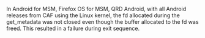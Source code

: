 In Android for MSM, Firefox OS for MSM, QRD Android, with all Android releases from CAF using the Linux kernel, the fd allocated during the get_metadata was not closed even though the buffer allocated to the fd was freed. This resulted in a failure during exit sequence.